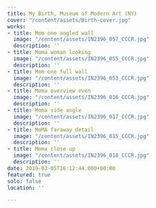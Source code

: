```yaml
---
title: My Birth, Museum of Modern Art (NY)
cover: "/content/assets/Birth-cover.jpg"
works:
- title: Mom one angled wall
  image: "/content/assets/IN2396_057_CCCR.jpg"
  description: ''
- title: Moma woman looking
  image: "/content/assets/IN2396_055_CCCR.jpg"
  description: ''
- title: Mom one full wall
  image: "/content/assets/IN2396_053_CCCR.jpg"
  description: ''
- title: Moma overview even
  image: "/content/assets/IN2396_016_CCCR.jpg"
  description: ''
- title: Moma side angle
  image: "/content/assets/IN2396_017_CCCR.jpg"
  description: ''
- title: MoMA faraway detail
  image: "/content/assets/IN2396_015_CCCR.jpg"
  description: ''
- title: Moma close up
  image: "/content/assets/IN2396_018_CCCR.jpg"
  description: ''
date: 2019-03-05T16:12:44.000+00:00
featured: true
solo: false
location: ''

---
```

